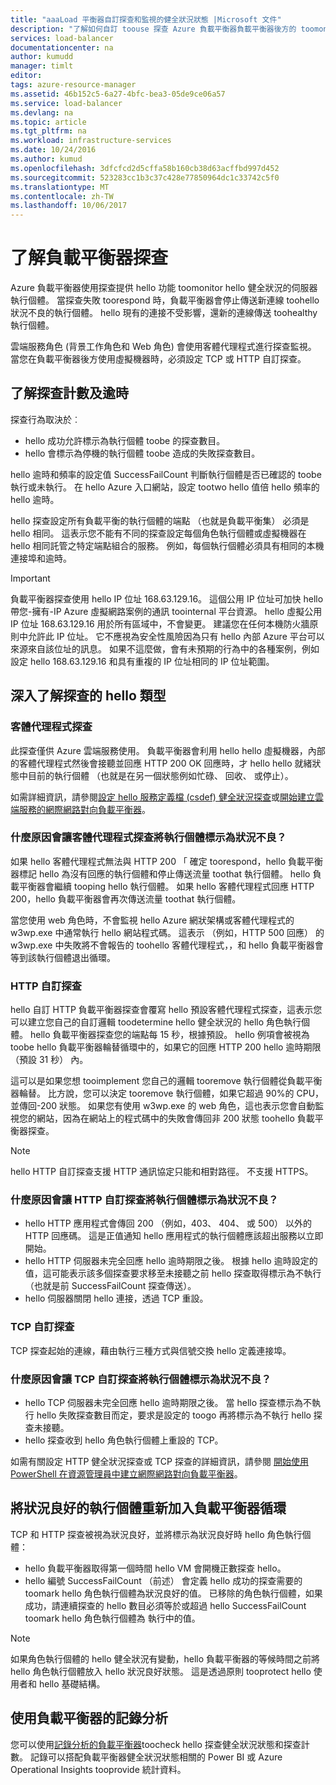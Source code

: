 ```yaml
---
title: "aaaLoad 平衡器自訂探查和監視的健全狀況狀態 |Microsoft 文件"
description: "了解如何自訂 toouse 探查 Azure 負載平衡器負載平衡器後方的 toomonitor 執行個體"
services: load-balancer
documentationcenter: na
author: kumudd
manager: timlt
editor: 
tags: azure-resource-manager
ms.assetid: 46b152c5-6a27-4bfc-bea3-05de9ce06a57
ms.service: load-balancer
ms.devlang: na
ms.topic: article
ms.tgt_pltfrm: na
ms.workload: infrastructure-services
ms.date: 10/24/2016
ms.author: kumud
ms.openlocfilehash: 3dfcfcd2d5cffa58b160cb38d63acffbd997d452
ms.sourcegitcommit: 523283cc1b3c37c428e77850964dc1c33742c5f0
ms.translationtype: MT
ms.contentlocale: zh-TW
ms.lasthandoff: 10/06/2017
---
```

# <a name="understand-load-balancer-probes"></a>了解負載平衡器探查

Azure 負載平衡器使用探查提供 hello 功能 toomonitor hello 健全狀況的伺服器執行個體。 當探查失敗 toorespond 時，負載平衡器會停止傳送新連線 toohello 狀況不良的執行個體。 hello 現有的連接不受影響，還新的連線傳送 toohealthy 執行個體。

雲端服務角色 (背景工作角色和 Web 角色) 會使用客體代理程式進行探查監視。 當您在負載平衡器後方使用虛擬機器時，必須設定 TCP 或 HTTP 自訂探查。

## <a name="understand-probe-count-and-timeout"></a>了解探查計數及逾時

探查行為取決於︰

* hello 成功允許標示為執行個體 toobe 的探查數目。
* hello 會標示為停機的執行個體 toobe 造成的失敗探查數目。

hello 逾時和頻率的設定值 SuccessFailCount 判斷執行個體是否已確認的 toobe 執行或未執行。 在 hello Azure 入口網站，設定 tootwo hello 值倍 hello 頻率的 hello 逾時。

hello 探查設定所有負載平衡的執行個體的端點 （也就是負載平衡集） 必須是 hello 相同。 這表示您不能有不同的探查設定每個角色執行個體或虛擬機器在 hello 相同託管之特定端點組合的服務。 例如，每個執行個體必須具有相同的本機連接埠和逾時。

> [!IMPORTANT]
> 負載平衡器探查使用 hello IP 位址 168.63.129.16。 這個公用 IP 位址可加快 hello 帶您-擁有-IP Azure 虛擬網路案例的通訊 toointernal 平台資源。 hello 虛擬公用 IP 位址 168.63.129.16 用於所有區域中，不會變更。 建議您在任何本機防火牆原則中允許此 IP 位址。 它不應視為安全性風險因為只有 hello 內部 Azure 平台可以來源來自該位址的訊息。 如果不這麼做，會有未預期的行為中的各種案例，例如設定 hello 168.63.129.16 和具有重複的 IP 位址相同的 IP 位址範圍。

## <a name="learn-about-hello-types-of-probes"></a>深入了解探查的 hello 類型

### <a name="guest-agent-probe"></a>客體代理程式探查

此探查僅供 Azure 雲端服務使用。 負載平衡器會利用 hello hello 虛擬機器，內部的客體代理程式然後會接聽並回應 HTTP 200 OK 回應時，才 hello hello 就緒狀態中目前的執行個體 （也就是在另一個狀態例如忙碌、 回收、 或停止）。

如需詳細資訊，請參閱[設定 hello 服務定義檔 (csdef) 健全狀況探查](https://msdn.microsoft.com/library/azure/ee758710.aspx)或[開始建立雲端服務的網際網路對向負載平衡器](load-balancer-get-started-internet-classic-cloud.md#check-load-balancer-health-status-for-cloud-services)。

### <a name="what-makes-a-guest-agent-probe-mark-an-instance-as-unhealthy"></a>什麼原因會讓客體代理程式探查將執行個體標示為狀況不良？

如果 hello 客體代理程式無法與 HTTP 200 「 確定 toorespond，hello 負載平衡器標記 hello 為沒有回應的執行個體和停止傳送流量 toothat 執行個體。 hello 負載平衡器會繼續 tooping hello 執行個體。 如果 hello 客體代理程式回應 HTTP 200，hello 負載平衡器會再次傳送流量 toothat 執行個體。

當您使用 web 角色時，不會監視 hello Azure 網狀架構或客體代理程式的 w3wp.exe 中通常執行 hello 網站程式碼。 這表示 （例如，HTTP 500 回應） 的 w3wp.exe 中失敗將不會報告的 toohello 客體代理程式，，和 hello 負載平衡器會等到該執行個體退出循環。

### <a name="http-custom-probe"></a>HTTP 自訂探查

hello 自訂 HTTP 負載平衡器探查會覆寫 hello 預設客體代理程式探查，這表示您可以建立您自己的自訂邏輯 toodetermine hello 健全狀況的 hello 角色執行個體。 hello 負載平衡器探查您的端點每 15 秒，根據預設。 hello 例項會被視為 toobe hello 負載平衡器輪替循環中的，如果它的回應 HTTP 200 hello 逾時期限 （預設 31 秒） 內。

這可以是如果您想 tooimplement 您自己的邏輯 tooremove 執行個體從負載平衡器輪替。 比方說，您可以決定 tooremove 執行個體，如果它超過 90%的 CPU，並傳回-200 狀態。 如果您有使用 w3wp.exe 的 web 角色，這也表示您會自動監視您的網站，因為在網站上的程式碼中的失敗會傳回非 200 狀態 toohello 負載平衡器探查。

> [!NOTE]
> hello HTTP 自訂探查支援 HTTP 通訊協定只能和相對路徑。 不支援 HTTPS。

### <a name="what-makes-an-http-custom-probe-mark-an-instance-as-unhealthy"></a>什麼原因會讓 HTTP 自訂探查將執行個體標示為狀況不良？

* hello HTTP 應用程式會傳回 200 （例如，403、 404、 或 500） 以外的 HTTP 回應碼。 這是正值通知 hello 應用程式的執行個體應該超出服務以立即開始。
* hello HTTP 伺服器未完全回應 hello 逾時期限之後。 根據 hello 逾時設定的值，這可能表示該多個探查要求移至未接聽之前 hello 探查取得標示為不執行 （也就是前 SuccessFailCount 探查傳送）。
* hello 伺服器關閉 hello 連接，透過 TCP 重設。

### <a name="tcp-custom-probe"></a>TCP 自訂探查

TCP 探查起始的連線，藉由執行三種方式與信號交換 hello 定義連接埠。

### <a name="what-makes-a-tcp-custom-probe-mark-an-instance-as-unhealthy"></a>什麼原因會讓 TCP 自訂探查將執行個體標示為狀況不良？

* hello TCP 伺服器未完全回應 hello 逾時期限之後。 當 hello 探查標示為不執行 hello 失敗探查數目而定，要求是設定的 toogo 再將標示為不執行 hello 探查未接聽。
* hello 探查收到 hello 角色執行個體上重設的 TCP。

如需有關設定 HTTP 健全狀況探查或 TCP 探查的詳細資訊，請參閱 [開始使用 PowerShell 在資源管理員中建立網際網路對向負載平衡器](load-balancer-get-started-internet-arm-ps.md)。

## <a name="add-healthy-instances-back-into-load-balancer-rotation"></a>將狀況良好的執行個體重新加入負載平衡器循環

TCP 和 HTTP 探查被視為狀況良好，並將標示為狀況良好時 hello 角色執行個體：

* hello 負載平衡器取得第一個時間 hello VM 會開機正數探查 hello。
* hello 編號 SuccessFailCount （前述） 會定義 hello 成功的探查需要的 toomark hello 角色執行個體為狀況良好的值。 已移除的角色執行個體，如果成功，請連續探查的 hello 數目必須等於或超過 hello SuccessFailCount toomark hello 角色執行個體為 執行中的值。

> [!NOTE]
> 如果角色執行個體的 hello 健全狀況有變動，hello 負載平衡器的等候時間之前將 hello 角色執行個體放入 hello 狀況良好狀態。 這是透過原則 tooprotect hello 使用者和 hello 基礎結構。

## <a name="use-log-analytics-for-load-balancer"></a>使用負載平衡器的記錄分析

您可以使用[記錄分析的負載平衡器](load-balancer-monitor-log.md)toocheck hello 探查健全狀況狀態和探查計數。 記錄可以搭配負載平衡器健全狀況狀態相關的 Power BI 或 Azure Operational Insights tooprovide 統計資料。
